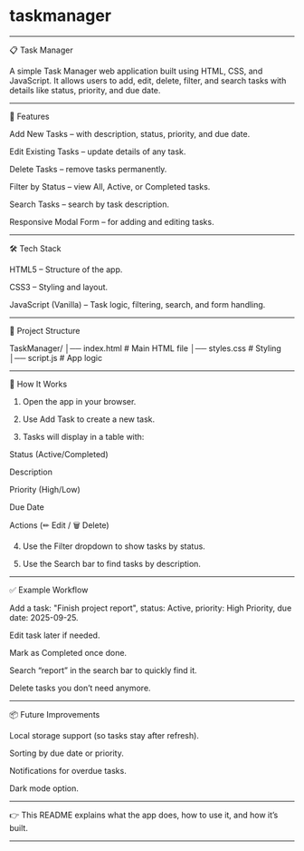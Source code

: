 # taskmanager
---

📋 Task Manager

A simple Task Manager web application built using HTML, CSS, and JavaScript.
It allows users to add, edit, delete, filter, and search tasks with details like status, priority, and due date.

---

🚀 Features

Add New Tasks – with description, status, priority, and due date.

Edit Existing Tasks – update details of any task.

Delete Tasks – remove tasks permanently.

Filter by Status – view All, Active, or Completed tasks.

Search Tasks – search by task description.

Responsive Modal Form – for adding and editing tasks.

---

🛠 Tech Stack

HTML5 – Structure of the app.

CSS3 – Styling and layout.

JavaScript (Vanilla) – Task logic, filtering, search, and form handling.

---

📂 Project Structure

TaskManager/
│── index.html     # Main HTML file
│── styles.css     # Styling
│── script.js      # App logic


---

📸 How It Works

1. Open the app in your browser.


2. Use Add Task to create a new task.


3. Tasks will display in a table with:

Status (Active/Completed)

Description

Priority (High/Low)

Due Date

Actions (✏ Edit / 🗑 Delete)



4. Use the Filter dropdown to show tasks by status.


5. Use the Search bar to find tasks by description.

---

✅ Example Workflow

Add a task: "Finish project report", status: Active, priority: High Priority, due date: 2025-09-25.

Edit task later if needed.

Mark as Completed once done.

Search “report” in the search bar to quickly find it.

Delete tasks you don’t need anymore.



---

📦 Future Improvements

Local storage support (so tasks stay after refresh).

Sorting by due date or priority.

Notifications for overdue tasks.

Dark mode option.

---

👉 This README explains what the app does, how to use it, and how it’s built.


---
